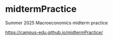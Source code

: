 # midtermPractice
Summer 2025 Macroeconomics midterm practice

https://campus-edu.github.io/midtermPractice/
